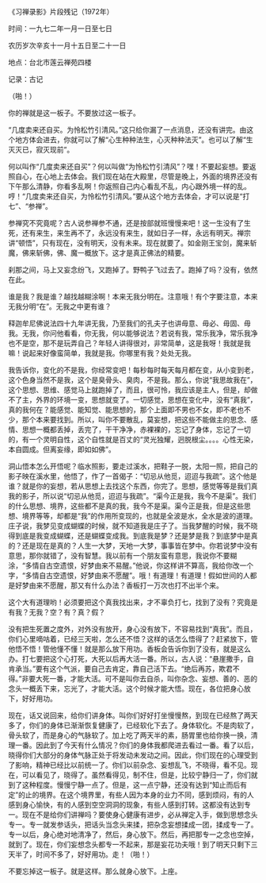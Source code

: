 
《习禅录影》片段残记（1972年）

时间：一九七二年一月一日至七日

农历岁次辛亥十一月十五日至二十一日

地点：台北市莲云禅苑四楼

记录：古记

（啪！）

你的禅就是这一板子。不要放过这一板子。

“几度卖来还自买。为怜松竹引清风。”这只给你漏了一点消息，还没有讲完。由这个地方体会进去，你就可以了解“心生种种法生，心灭种种法灭”。也可以了解“生灭灭已，寂灭现前”。

何以叫作“几度卖来还自买”？何以叫做“为怜松竹引清风”？嘿！不要起妄想。要返照自心，在心地上去体会。我们现在站在大殿里，尽管是晚上，外面的境界还没有下午那么清静，你看多乱啊！你返照自己内心看乱不乱，内心跟外境一样的乱。哼！“几度卖来还自买，为怜松竹引清风。”要从这个地方去体会，才可以说是“打七”、“参禅”。

参禅究不究竟呢？古人说参禅参不通，还是按部就班慢慢来吧！这一生没有了生死，还有来生，来生再不了，永远没有来生，就如日子一样，永远有明天。禅宗讲“顿悟”，只有现在，没有明天，没有未来。现在就要了。如金刚王宝剑，魔来斩魔，佛来斩佛，佛、魔一概放下。这才是真正佛法的精要。

刹那之间，马上又妄念纷飞，又跑掉了。野鸭子飞过去了。跑掉了吗？没有，依然在此。

谁是我？我是谁？越找越糊涂啊！本来无我分明在。注意哦！有个字要注意，本来无我分明“在”。无我之中更有谁？

释迦牟尼佛说法四十九年讲无我，乃至我们的孔夫子也讲毋意、毋必、毋固、毋我。无我，你问他看看，你无我，何以能够说法？若说有我，常乐我净，常乐我净也不是空，那不是玩弄自己？年轻人讲得很对，非常简单，这是我呀！我就是我嘛！说起来好像蛮简单，我就是我。你哪里有我？处处无我。

我告诉你，变化的不是我，你经常变吧！每秒每时每天每月都在变，从小变到老，这个色身当然不是我，这个是臭骨头、臭肉，不是我。那么，你说“我思故我在”，这个思想、思维、感觉马上就跑掉了，而且，很可怜，我应该是主人，但是，却做不了主，外界的环境一变，思想就变了。一切感觉，思想在变化中，没有“真我”，真的我何在？能感觉、能知觉、能思想的，那个上面即不男也不女，即不老也不少，那个本来要找到。所以，叫你不要散乱，莫妄想，把这些不能做主的思念、感情、思想一概都丢掉，丢完了，干干净净，赤裸裸的，忘记了身体，忘记了一切的，有一个灵明自性，这个自性就是百丈的“灵光独耀，迥脱根尘。。。。心性无染，本自圆成。但离妄缘，即如如佛”。

洞山悟本怎么开悟呢？临水照影，要走过溪水，把鞋子一脱，太阳一照，把自己的影子映在溪水里，他悟了，作了一首偈子：“切忌从他觅，迢迢与我疏”。这个他是谁？就是你的妄想，若从思想上去找这个东西，你完了。思想，感觉等等是我们真我的影子，所以说“切忌从他觅，迢迢与我疏”。“渠今正是我，我今不是渠”。我们的什么思想、境界，这些都不是真的我，我今不是渠。渠今正是我，但是这些思想、境界等等，却都是“我”的作用所变现的，也就是全波是水，全水是波的道理。庄子说，我梦见变成蝴蝶的时候，就不知道我是庄子了。当我梦醒的时候，我不晓得到底是我变成蝴蝶，还是蝴蝶变成我。到底我是梦？还是梦是我？到底梦中是真的？还是现在是真的？人生一大梦，天地一大梦，事事皆在梦中。你若说梦中没有意思，那你就错了，没有智慧。我以前有一个朋友蛮有意思，我说你不要糊涂，“多情自古空遗恨，好梦由来不易醒。”他说，你这样讲不算高，我给你改一个字，“多情自古空遗恨，好梦由来不愿醒”。哦！有道理！有道理！假如世间的人都是好梦由来不愿醒，那又有什么办法？香板打一万次也打不出半个来。

这个大有道理哟！必须要把这个真我找出来，才不辜负打七，找到了没有？究竟是有我？无我？空？有？真？假？

没有把生死置之度外，对外没有放开，身心没有放下，不容易找到“真我”。而且，你们心里嘀咕着，已经三天啦，怎么还不悟？这样的话怎么悟得了？赶紧放下，管他悟不悟！管他懂不懂！就是那么放下用功。香板会告诉你到了没有，就是这么办。打七要把这个心打死，大死以后再大活一番。所以，古人说：“悬崖撒手，自肯承当。”要有这个气派，要自己去肯定，靠自己活下去。“绝后再苏，欺君不得。”非要大死一番，才能大活。可不是叫你去自杀，叫你杂念、妄想、善的、恶的念头一概丢下来，忘光了，才能大活。这个时候才能大悟。现在，各位把身心放下，好好用功。

现在，话又说回来，给你们讲身体。叫你们好好打坐慢慢熬，到现在已经熬了两天多了，你们的身体已渐渐恢复健康了，已经软化下去了。身体软化。不是肉软了，骨头软了，而是身心的气脉软了。加上吃了两天半的素，肠胃里也给你换一换，清理一番。因此到了今天有什么情况？你们的身体我都爬进去看过一番。看了以后，晓得你们大部分的身体气脉正处于将发动未发动之间。因此，你们现在的心理受到了影响，精神已经比以前统一了。你们以前杂念、妄想乱飞，不晓得，看不见。现在，可以看见了，晓得了。虽然看得见，制不住，但是，比较宁静归一了，你们就到了这种程度。慢慢宁静一点了。但是，这一点宁静，还没有达到“知止而后有定”的止的境界。在这个境界里，有些人因为本身的业力不同，感到烦闷，有的人感到身心愉快，有的人感到空空洞洞的现象，有些人感到打转。这都没有达到专一。现在不是给你们讲禅吗？要使身心健康有进步，必从禅定入手，做到思想念头专一。专一就发参话头，把话头当念头来揉，把杂念妄想揉成一团，揉成专一了。专一以后，身心绝对地清净了，然后，身心放下。然后，再把那专一之念也空掉，就到了。现在，你们妄想念头都专一不起来，那是妄花功夫哦！到了明天只剩下三天半了，时间不多了，好好用功。走！（啪！）

不要忘掉这一板子。就是这样。那么就身心放下。上座。
